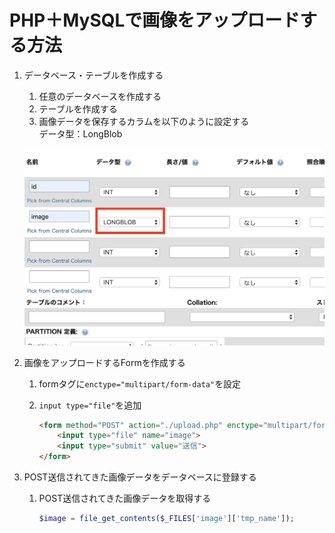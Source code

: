 # PHP＋MySQLで画像をアップロードする方法

1. データベース・テーブルを作成する
	1. 任意のデータベースを作成する
	2. テーブルを作成する
	3. 画像データを保存するカラムを以下のように設定する  
	データ型：LongBlob

    ![](./img/01.png)

2. 画像をアップロードするFormを作成する

	1. formタグに`enctype="multipart/form-data"`を設定
	2. `input type="file"`を追加
		
		```HTML
		<form method="POST" action="./upload.php" enctype="multipart/form-data">
			<input type="file" name="image">
			<input type="submit" value="送信">
		</form>
		```

3. POST送信されてきた画像データをデータベースに登録する
	
	1. POST送信されてきた画像データを取得する
		
		```PHP
		$image = file_get_contents($_FILES['image']['tmp_name']);
		```